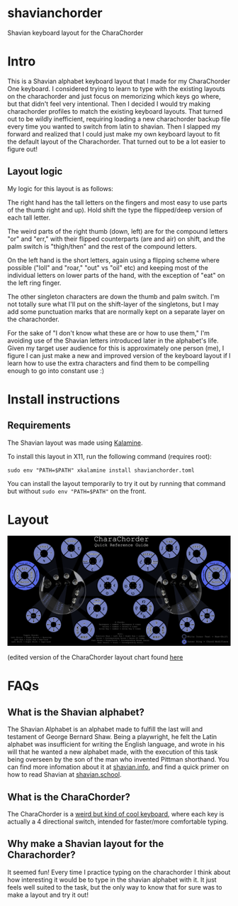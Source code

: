 # shavianchorder
Shavian keyboard layout for the CharaChorder

# Intro
This is a Shavian alphabet keyboard layout that I made for my CharaChorder One keyboard.  I considered trying to learn to type with the existing layouts on the charachorder and just focus on memorizing which keys go where, but that didn't feel very intentional.  Then I decided I would try making charachorder profiles to match the existing keyboard layouts.  That turned out to be wildly inefficient, requiring loading a new charachorder backup file every time you wanted to switch from latin to shavian.  Then I slapped my forward and realized that I could just make my own keyboard layout to fit the default layout of the Charachorder.  That turned out to be a lot easier to figure out!

## Layout logic
My logic for this layout is as follows:

The right hand has the tall letters on the fingers and most easy to use parts of the thumb right and up).  Hold shift the type the flipped/deep version of each tall letter.

The weird parts of the right thumb (down, left) are for the compound letters "or" and "err," with their flipped counterparts (are and air) on shift, and the palm switch is "thigh/then" and the rest of the compound letters.

On the left hand is the short letters, again using a flipping scheme where possible ("loll" and "roar," "out" vs "oil" etc) and keeping most of the individual letters on lower parts of the hand, with the exception of "eat" on the left ring finger.

The other singleton characters are down the thumb and palm switch.  I'm not totally sure what I'll put on the shift-layer of the singletons, but I may add some punctuation marks that are normally kept on a separate layer on the charachorder.

For the sake of "I don't know what these are or how to use them," I'm avoiding use of the Shavian letters introduced later in the alphabet's life.  Given my target user audience for this is approximately one person (me), I figure I can just make a new and improved version of the keyboard layout if I learn how to use the extra characters and find them to be compelling enough to go into constant use :)


# Install instructions

## Requirements
The Shavian layout was made using [Kalamine](https://github.com/OneDeadKey/kalamine).

To install this layout in X11, run the following command (requires root):
```
sudo env "PATH=$PATH" xkalamine install shavianchorder.toml
```

You can install the layout temporarily to try it out by running that command but without `sudo env "PATH=$PATH"` on the front.

# Layout

![layout made in Krita](https://github.com/Dio9sys/shavianchorder/blob/main/CCShavian.png)

(edited version of the CharaChorder layout chart found [here](https://docs.charachorder.com/CharaChorder%20One.html#learning-the-layout)

# FAQs

## What is the Shavian alphabet?
The Shavian Alphabet is an alphabet made to fulfill the last will and testament of George Bernard Shaw.  Being a playwright, he felt the Latin alphabet was insufficient for writing the English language, and wrote in his will that he wanted
a new alphabet made, with the execution of this task being overseen by the son of the man who invented Pittman shorthand.  You can find more infomation about it at [shavian.info](https://www.shavian.info/), and find a quick primer on how to read Shavian at [shavian.school](https://shavian.school/?l=0).

## What is the CharaChorder?
The CharaChorder is a [weird but kind of cool keyboard](https://www.charachorder.com/), where each key is actually a 4 directional switch, intended for faster/more comfortable typing.

## Why make a Shavian layout for the Charachorder?
It seemed fun!  Every time I practice typing on the charachorder I think about how interesting it would be to type in the shavian alphabet with it.  It just feels well suited to the task, but the only way to know that for sure was to make a layout and try it out!

